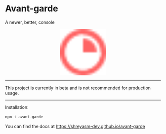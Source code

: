# Avant-garde

A newer, better, console

<p style='text-align: center'>
  <img src='./docusaurus/static/img/logo.svg' alt='Avant-garde Logo' width='150px'>
</p>

---

This project is currently in beta and is not recommended for production usage.

---

Installation:

```bash
npm i avant-garde
```

You can find the docs at https://shreyasm-dev.github.io/avant-garde
